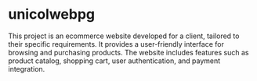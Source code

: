 # unicolwebpg
This project is an ecommerce website developed for a client, tailored to their specific requirements. It provides a user-friendly interface for browsing and purchasing products. The website includes features such as product catalog, shopping cart, user authentication, and payment integration. 
